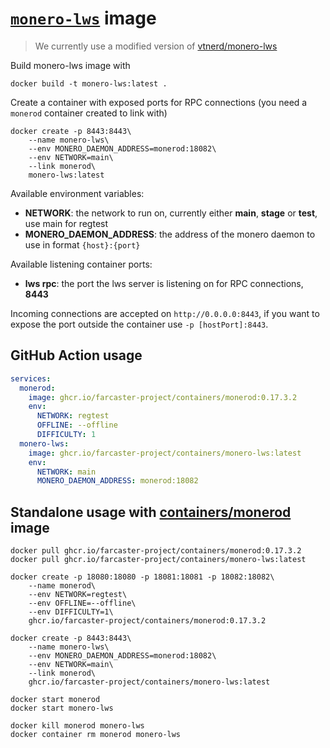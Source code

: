 # [`monero-lws`](https://github.com/TheCharlatan/monero-lws) image

> We currently use a modified version of [vtnerd/monero-lws](https://github.com/vtnerd/monero-lws)

Build monero-lws image with

```
docker build -t monero-lws:latest .
```

Create a container with exposed ports for RPC connections (you need a `monerod` container created to link with)

```
docker create -p 8443:8443\
    --name monero-lws\
    --env MONERO_DAEMON_ADDRESS=monerod:18082\
    --env NETWORK=main\
    --link monerod\
    monero-lws:latest
```

Available environment variables:

- **NETWORK**: the network to run on, currently either **main**, **stage** or **test**, use main for regtest
- **MONERO_DAEMON_ADDRESS**: the address of the monero daemon to use in format `{host}:{port}`

Available listening container ports:

- **lws rpc**: the port the lws server is listening on for RPC connections, **8443**

Incoming connections are accepted on `http://0.0.0.0:8443`, if you want to expose the port outside the container use `-p [hostPort]:8443`.

## GitHub Action usage

```yaml
services:
  monerod:
    image: ghcr.io/farcaster-project/containers/monerod:0.17.3.2
    env:
      NETWORK: regtest
      OFFLINE: --offline
      DIFFICULTY: 1
  monero-lws:
    image: ghcr.io/farcaster-project/containers/monero-lws:latest
    env:
      NETWORK: main
      MONERO_DAEMON_ADDRESS: monerod:18082
```

## Standalone usage with [containers/monerod](https://github.com/farcaster-project/containers/tree/main/monerod) image

```
docker pull ghcr.io/farcaster-project/containers/monerod:0.17.3.2
docker pull ghcr.io/farcaster-project/containers/monero-lws:latest

docker create -p 18080:18080 -p 18081:18081 -p 18082:18082\
    --name monerod\
    --env NETWORK=regtest\
    --env OFFLINE=--offline\
    --env DIFFICULTY=1\
    ghcr.io/farcaster-project/containers/monerod:0.17.3.2

docker create -p 8443:8443\
    --name monero-lws\
    --env MONERO_DAEMON_ADDRESS=monerod:18082\
    --env NETWORK=main\
    --link monerod\
    ghcr.io/farcaster-project/containers/monero-lws:latest

docker start monerod
docker start monero-lws

docker kill monerod monero-lws
docker container rm monerod monero-lws
```
